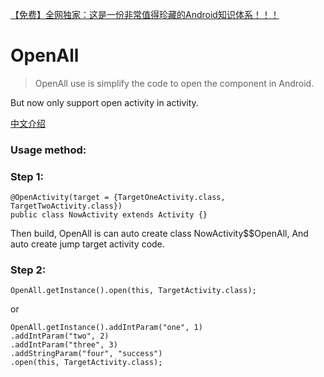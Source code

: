 [【免费】全网独家：这是一份非常值得珍藏的Android知识体系！！！](https://blog.csdn.net/silencezwm/article/details/85070260)


# OpenAll

> OpenAll use is simplify the code to open the component in Android.

But now only support open activity in activity.

[中文介绍](https://blog.csdn.net/silencezwm/article/details/79076549)

### Usage method:

### Step 1:

    @OpenActivity(target = {TargetOneActivity.class, TargetTwoActivity.class})
    public class NowActivity extends Activity {}

Then build, OpenAll is can auto create class NowActivity$$OpenAll, And auto create
 jump target activity code.
 
### Step 2:

    OpenAll.getInstance().open(this, TargetActivity.class);

or

    OpenAll.getInstance().addIntParam("one", 1)
    .addIntParam("two", 2)
    .addIntParam("three", 3)
    .addStringParam("four", "success")
    .open(this, TargetActivity.class);
